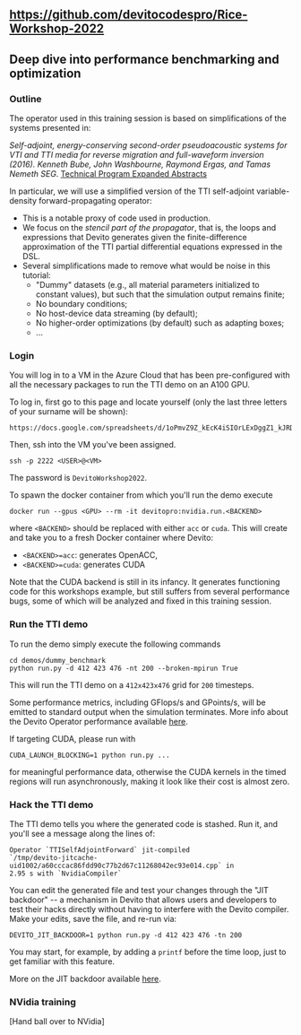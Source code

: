 ## https://github.com/devitocodespro/Rice-Workshop-2022

## Deep dive into performance benchmarking and optimization

### Outline

The operator used in this training session is based on simplifications of the
systems presented in:

_Self-adjoint, energy-conserving second-order pseudoacoustic systems for VTI
and TTI media for reverse migration and full-waveform inversion (2016). Kenneth
Bube, John Washbourne, Raymond Ergas, and Tamas Nemeth SEG_. [Technical Program
Expanded Abstracts](https://library.seg.org/doi/10.1190/segam2016-13878451.1)

In particular, we will use a simplified version of the TTI self-adjoint
variable-density forward-propagating operator:

* This is a notable proxy of code used in production.
* We focus on the *stencil part of the propagator*, that is, the loops and
  expressions that Devito generates given the finite-difference approximation
  of the TTI partial differential equations expressed in the DSL. 
* Several simplifications made to remove what would be noise in this tutorial:
  * "Dummy" datasets (e.g., all material parameters initialized to constant
    values), but such that the simulation output remains finite;
  * No boundary conditions;
  * No host-device data streaming (by default);
  * No higher-order optimizations (by default) such as adapting boxes;
  * ...


### Login

You will log in to a VM in the Azure Cloud that has been pre-configured with all
the necessary packages to run the TTI demo on an A100 GPU.

To log in, first go to this page and locate yourself (only the last three letters of
your surname will be shown):

```
https://docs.google.com/spreadsheets/d/1oPmvZ9Z_kEcK4iSIOrLExDggZ1_kJRDU3Oz8NObWvjY/edit#gid=0
```

Then, ssh into the VM you've been assigned.

```
ssh -p 2222 <USER>@<VM>
```

The password is `DevitoWorkshop2022`.

To spawn the docker container from which you'll run the demo execute

```
docker run --gpus <GPU> --rm -it devitopro:nvidia.run.<BACKEND>
```

where `<BACKEND>` should be replaced with either `acc` or `cuda`. This will create and take you
to a fresh Docker container where Devito:

* `<BACKEND>=acc`: generates OpenACC,
* `<BACKEND>=cuda`: generates CUDA

Note that the CUDA backend is still in its infancy. It generates functioning
code for this workshops example, but still suffers from several performance
bugs, some of which will be analyzed and fixed in this training session.


### Run the TTI demo

To run the demo simply execute the following commands

```
cd demos/dummy_benchmark
python run.py -d 412 423 476 -nt 200 --broken-mpirun True
```

This will run the TTI demo on a `412x423x476` grid for `200` timesteps.

Some performance metrics, including GFlops/s and GPoints/s, will be emitted to
standard output when the simulation terminates. More info about the Devito
Operator performance available
[here](https://github.com/devitocodes/devito/wiki/FAQ#is-there-a-way-to-get-the-performance-of-an-operator).

If targeting CUDA, please run with

```
CUDA_LAUNCH_BLOCKING=1 python run.py ...
```

for meaningful performance data, otherwise the CUDA kernels in the timed
regions will run asynchronously, making it look like their cost is almost zero.


### Hack the TTI demo

The TTI demo tells you where the generated code is stashed. Run it, and you'll
see a message along the lines of:

```
Operator `TTISelfAdjointForward` jit-compiled
`/tmp/devito-jitcache-uid1002/a60cccac86fdd90c77b2d67c11268042ec93e014.cpp` in
2.95 s with `NvidiaCompiler`
```

You can edit the generated file and test your changes through the "JIT
backdoor" -- a mechanism in Devito that allows users and developers to test
their hacks directly without having to interfere with the Devito compiler.
Make your edits, save the file, and re-run via:

```
DEVITO_JIT_BACKDOOR=1 python run.py -d 412 423 476 -tn 200
```

You may start, for example, by adding a `printf` before the time loop, just
to get familiar with this feature.

More on the JIT backdoor available
[here](https://github.com/devitocodes/devito/wiki/FAQ#can-i-manually-modify-the-c-code-generated-by-devito-and-test-these-modifications).


### NVidia training

[Hand ball over to NVidia]
